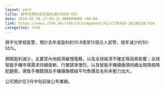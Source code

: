 ```yaml
---
layout: post
title: 舜宇光學料去年盈利減少約50-55%
date: 2024-01-30 17:45:31.000000000 +08:00
link: https://news.rthk.hk/rthk/ch/component/k2/1738455-20240130.htm
categories: rthk
---
```


舜宇光學發盈警，預計去年度盈利約10.8億至12億元人民幣，按年減少約50-55%。

預期盈利減少，主要受內地經濟緩慢復蘇，以及全球經濟不確定等因素影響；全球智能手機市場需求持續疲軟、行業競爭激烈，以及智能手機攝像頭持續出現降規降配趨勢，導致手機鏡頭及手機攝像模組平均售價及毛利率壓力加大。

公司預計在3月中旬前後公布業績。
